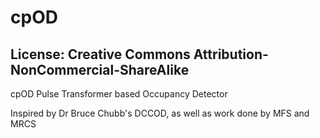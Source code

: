 # cpOD
## License: Creative Commons Attribution-NonCommercial-ShareAlike

cpOD
Pulse Transformer based Occupancy Detector

Inspired by Dr Bruce Chubb's DCCOD, as well as work done by MFS and MRCS


